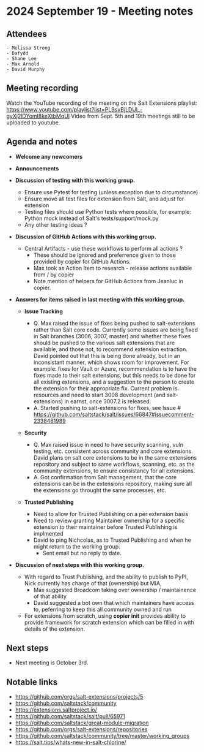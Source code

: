 # 2024 September 19 - Meeting notes

## Attendees
    - Melissa Strong
    - Dafydd
    - Shane Lee
    - Max Arnold
    - David Murphy

## Meeting recording

Watch the YouTube recording of the meeting on the Salt Extensions playlist: https://www.youtube.com/playlist?list=PL9svBjLDUl_-gyXj2lDYomI8keXtbMqUl
Video from Sept. 5th and 19th meetings still to be uploaded to youtube.

## Agenda and notes

- **Welcome any newcomers**
- **Announcements**

- **Discussion of testing with this working group.**
    - Ensure use Pytest for testing (unless exception due to circumstance)
    - Ensure move all test files for extension from Salt, and adjust for extension
    - Testing files should use Python tests where possible, for example: Python mock instead of Salt's tests/support/mock.py
    - Any other testing ideas ?

- **Discussion of GitHub Actions with this working group.**
    - Central Artifacts - use these workflows to perform all actions ?
        - These should be ignored and preferrence given to those provided by copier for GitHub Actions.
        - Max took as Action Item to research - release actions available from / by copier
        - Note mention of helpers for GitHub Actions from Jeanluc in copier.

- **Answers for items raised in last meeting with this working group.**
    - **Issue Tracking**
        - Q. Max raised the issue of fixes being pushed to salt-extensions rather than Salt core code. Currently some issues are being fixed in Salt branches (3006, 3007, master) and whether these fixes should be pushed to the various salt extensions that are available, and those not, to recommend extension extraction.  David pointed out that this is being done already, but in an inconsistant manner, which shows room for improvement. For example: fixes for Vault or Azure, recommendation is to have the fixes made to their salt extensions, but this needs to be done for all existing extensions, and a suggestion to the person to create the extension for their appropriate fix. Current problem is resources and need to start 3008 development (and salt-extensions) in earnst, once 3007.2 is released.
        - A. Started pushing to salt-extensions for fixes, see Issue # https://github.com/saltstack/salt/issues/66847#issuecomment-2338481989
    - **Security**
        - Q. Max raised issue in need to have security scanning, vuln testing, etc. consistent across community and core extensions. David plans on salt core extensions to be in the same extensions repository and subject to same workflows, scanning, etc. as the community extensions, to ensure consistancy for all extensions.
        - A. Got confirmation from Salt management, that the core extensions can be in the extensions repository, making sure all the extensions go throught the same processes, etc.

    - **Trusted Publishing**
        - Need to allow for Trusted Publishing on a per extension basis
        - Need to review granting Maintainer ownership for a specific extension to their maintainer before Trusted Publishing is implmented
        - David to ping Nichcolas, as to Trusted Publishing and when he might return to the working group.
            - Sent email but no reply to date.

- **Discussion of next steps with this working group.**
    - With regard to Trust Publishing, and the ability to publish to PyPI, Nick currently has charge of that (ownership) but MIA,
        - Max suggested Broadcom taking over ownership / maintainence of that ability
        - David suggested a bot own that which maintainers have access to, peferring to keep this all community owned and run
    - For extensions from scratch, using __copier init__ provides ability to provide framework for scratch extension which can be filled in with details of the extension.


## Next steps

- Next meeting is October 3rd.

## Notable links

- https://github.com/orgs/salt-extensions/projects/5
- https://github.com/saltstack/community
- https://extensions.saltproject.io/
- https://github.com/saltstack/salt/pull/65971
- https://github.com/saltstack/great-module-migration
- https://github.com/orgs/salt-extensions/repositories
- https://github.com/saltstack/community/tree/master/working_groups
- https://salt.tips/whats-new-in-salt-chlorine/
